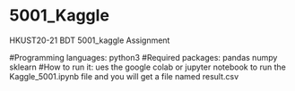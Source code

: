 # 5001_Kaggle
HKUST20-21 BDT 5001_kaggle Assignment

#Programming languages: python3
#Required packages: pandas numpy sklearn
#How to run it: ues the google colab or jupyter notebook to run the Kaggle_5001.ipynb file and you will get a file named result.csv
